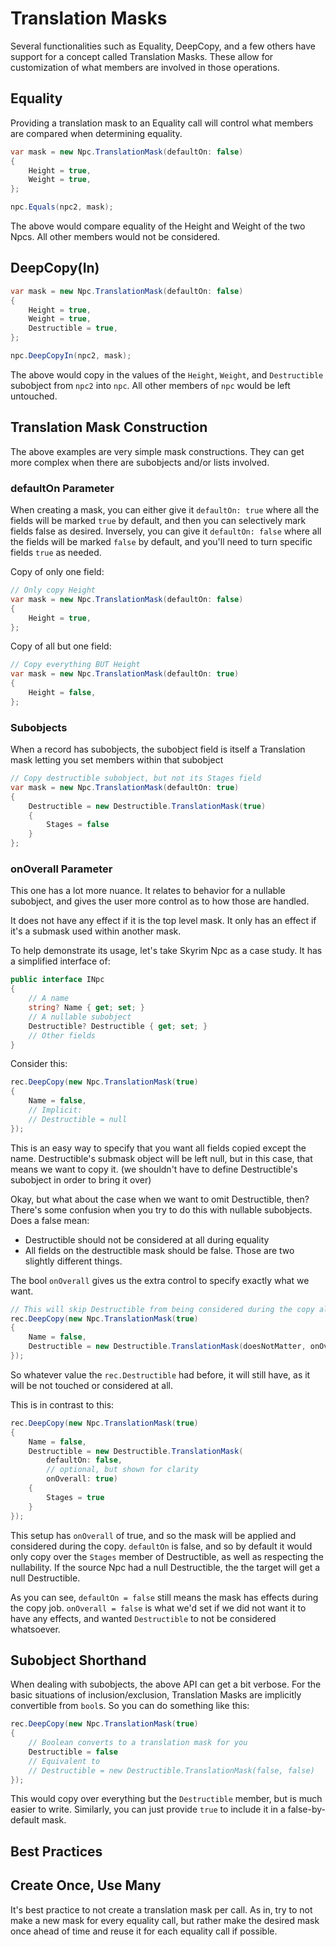 # Translation Masks
Several functionalities such as Equality, DeepCopy, and a few others have support for a concept called Translation Masks.  These allow for customization of what members are involved in those operations.

## Equality
Providing a translation mask to an Equality call will control what members are compared when determining equality.

```cs
var mask = new Npc.TranslationMask(defaultOn: false)
{
    Height = true,
    Weight = true,
};

npc.Equals(npc2, mask);
```

The above would compare equality of the Height and Weight of the two Npcs.  All other members would not be considered.

## DeepCopy(In)

```cs
var mask = new Npc.TranslationMask(defaultOn: false)
{
    Height = true,
    Weight = true,
    Destructible = true,
};

npc.DeepCopyIn(npc2, mask);
```

The above would copy in the values of the `Height`, `Weight`, and `Destructible` subobject from `npc2` into `npc`.  All other members of `npc` would be left untouched.

## Translation Mask Construction
The above examples are very simple mask constructions.  They can get more complex when there are subobjects and/or lists involved.

### defaultOn Parameter 
When creating a mask, you can either give it `defaultOn: true` where all the fields will be marked `true` by default, and then you can selectively mark fields false as desired.  Inversely, you can give it `defaultOn: false` where all the fields will be marked `false` by default, and you'll need to turn specific fields `true` as needed.

Copy of only one field:
```cs
// Only copy Height
var mask = new Npc.TranslationMask(defaultOn: false)
{
    Height = true,
};
```

Copy of all but one field:
```cs
// Copy everything BUT Height
var mask = new Npc.TranslationMask(defaultOn: true)
{
    Height = false,
};
```

### Subobjects
When a record has subobjects, the subobject field is itself a Translation mask letting you set members within that subobject
```cs
// Copy destructible subobject, but not its Stages field
var mask = new Npc.TranslationMask(defaultOn: true)
{
    Destructible = new Destructible.TranslationMask(true)
    {
        Stages = false
    }
};
```

### onOverall Parameter
This one has a lot more nuance.  It relates to behavior for a nullable subobject, and gives the user more control as to how those are handled.

It does not have any effect if it is the top level mask.   It only has an effect if it's a submask used within another mask.

To help demonstrate its usage, let's take Skyrim Npc as a case study.  It has a simplified interface of:
```cs
public interface INpc
{
    // A name
    string? Name { get; set; }
    // A nullable subobject
    Destructible? Destructible { get; set; }
    // Other fields
}
```

Consider this:
```cs
rec.DeepCopy(new Npc.TranslationMask(true)
{
    Name = false,
    // Implicit:
    // Destructible = null
});
```
This is an easy way to specify that you want all fields copied except the name.  Destructible's submask object will be left null, but in this case, that means we want to copy it.  (we shouldn't have to define Destructible's subobject in order to bring it over)

Okay, but what about the case when we want to omit Destructible, then?  There's some confusion when you try to do this with nullable subobjects.  Does a false mean:
- Destructible should not be considered at all during equality
- All fields on the destructible mask should be false.
Those are two slightly different things.

The bool `onOverall` gives us the extra control to specify exactly what we want.

```cs
// This will skip Destructible from being considered during the copy altogether
rec.DeepCopy(new Npc.TranslationMask(true)
{
    Name = false,
    Destructible = new Destructible.TranslationMask(doesNotMatter, onOverall: false)
});
```
So whatever value the `rec.Destructible` had before, it will still have, as it will be not touched or considered at all.

This is in contrast to this:
```cs
rec.DeepCopy(new Npc.TranslationMask(true)
{
    Name = false,
    Destructible = new Destructible.TranslationMask(
        defaultOn: false, 
        // optional, but shown for clarity
        onOverall: true)
    {
        Stages = true
    }
});
```
This setup has `onOverall` of true, and so the mask will be applied and considered during the copy.
`defaultOn` is false, and so by default it would only copy over the `Stages` member of Destructible, as well as respecting the nullability.  If the source Npc had a null Destructible, the the target will get a null Destructible.

As you can see, `defaultOn = false` still means the mask has effects during the copy job.  `onOverall = false` is what we'd set if we did not want it to have any effects, and wanted `Destructible` to not be considered whatsoever.

## Subobject Shorthand
When dealing with subobjects, the above API can get a bit verbose.  For the basic situations of inclusion/exclusion, Translation Masks are implicitly convertible from `bool`s.  So you can do something like this:

```cs
rec.DeepCopy(new Npc.TranslationMask(true)
{
    // Boolean converts to a translation mask for you
    Destructible = false
    // Equivalent to
    // Destructible = new Destructible.TranslationMask(false, false)
});
```

This would copy over everything but the `Destructible` member, but is much easier to write.  Similarly, you can just provide `true` to include it in a false-by-default mask.

## Best Practices
## Create Once, Use Many
It's best practice to not create a translation mask per call.  As in, try to not make a new mask for every equality call, but rather make the desired mask once ahead of time and reuse it for each equality call if possible.
